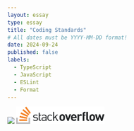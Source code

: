 ```yaml
---
layout: essay
type: essay
title: "Coding Standards"
# All dates must be YYYY-MM-DD format!
date: 2024-09-24
published: false
labels:
  - TypeScript
  - JavaScript
  - ESLint
  - Format
---
```


<img width="200px" class="rounded float-start pe-4" src="../img/">
<img width="200px" src="../img/essays/stackOverflow.png">

<!--
I, on the other hand, think that if you can only implement one software engineering technique to improve quality, it should be coding standards. Indeed, I believe some coding standards can actually help you learn a programming language. Do you agree?
After your first week of using ESLint with VSCode, what are your impressions? Are you finding that getting rid of all the ESLint errors is painful, or useful, or both, or something else entirely?
Write an interesting, informative essay on coding standards that addresses some or all of the above questions, or goes in a different direction entirely regarding coding standards. Make sure it provides your personal perspective and useful insights.
->

I believe coding standards should be implemmented regularly. It makes collaboration on projects very helpful and easy; when multiple people are working on the same code base, coding standards make the formatting so much nicer and cleaner looking. It is also helpful to have coding standards in place so that everyone is on the same page. For example, when naming variables it keeps code more consistent and organized if everyone decided on a style, like using camelCase or snake_case. 

- helps with indentation
- formatting
- helps learn the programming language, w.out formatting some exceptions may be made that wouldn't be allowed with a code formatter.
- keeps things organized, great for perfectionists.


I think naming conventions is also important (camelCase vesus _ between each words), makes it easier to read code also more satisfying in my opinion



*test*

